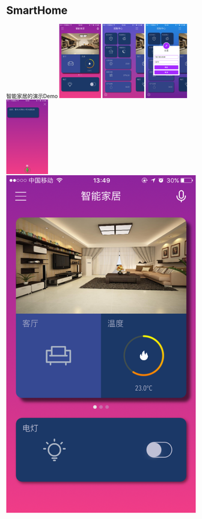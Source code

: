 # SmartHome
智能家居的演示Demo
<img src="https://github.com/wangkuntian/SmartHome/raw/master/images/IMG_0392.PNG" width ="22%">
<img src="https://github.com/wangkuntian/SmartHome/raw/master/images/IMG_0393.PNG" width ="22%">
<img src="https://github.com/wangkuntian/SmartHome/raw/master/images/IMG_0394.PNG" width ="22%">
<img src="https://github.com/wangkuntian/SmartHome/raw/master/images/IMG_0396.PNG" width ="22%">
![](https://github.com/wangkuntian/SmartHome/raw/master/images/IMG_0392.PNG)
